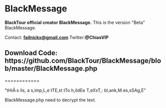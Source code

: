 BlackMessage
============


<b>BlackTour official creator BlackMessage.</b>
This is the version "Beta" BlackMessage.

Contact: <b>failnickx@gmail.com</b> Twitter:<b>@ChiasVIP</b>


<h2>Download Code: https://github.com/BlackTour/BlackMessage/blob/master/BlackMessage.php</h2>

============

"tHiÂ·s iIs, a s,imp,L,e tTE,st tTo h,iIdEe T,eXxT,: bl,ank,M.es,sSAg,E"

BlackMessage.php need to decrypt the text.
